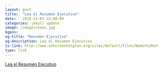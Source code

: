 ```yaml
---
layout: post
title:  "Lea el Resumen Ejecutivo"
date:   2026-11-01 15:00:00
categories: jekyll update
image: /images/exec.jpg
bgpos:
og-title: "Resumen Ejecutivo"
og-description: Lea el Resumen Ejecutivo
is-link: http://www.unhcrwashington.org/sites/default/files/Women%20on%20the%20Run%20Executive%20Summary_Spanish.pdf
type: link
---
```


<a href="{{ page.is-link }}" target="_blank">Lea el Resumen Ejecutivo</a>